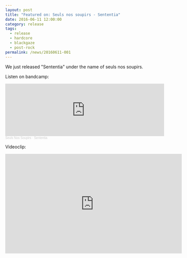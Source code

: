 ```yaml
---
layout: post
title: "Featured on: Seuls nos soupirs - Sententia"
date: 2016-06-11 12:00:00
category: release
tags:
  - release
  - hardcore
  - blackgaze
  - post-rock 
permalink: /news/20160611-001
---
```


We just released "Sententia" under the name of<!--more--> seuls nos soupirs.

Listen on bandcamp:

<iframe width="100%" height="166" scrolling="no" frameborder="no" allow="autoplay" src="https://w.soundcloud.com/player/?url=https%3A//api.soundcloud.com/tracks/272925193&color=%23565656&auto_play=false&hide_related=false&show_comments=true&show_user=true&show_reposts=false&show_teaser=true"></iframe><div style="font-size: 10px; color: #cccccc;line-break: anywhere;word-break: normal;overflow: hidden;white-space: nowrap;text-overflow: ellipsis; font-family: Interstate,Lucida Grande,Lucida Sans Unicode,Lucida Sans,Garuda,Verdana,Tahoma,sans-serif;font-weight: 100;"><a href="https://soundcloud.com/seuls-nos-soupirs" title="Seuls Nos Soupirs" target="_blank" style="color: #cccccc; text-decoration: none;">Seuls Nos Soupirs</a> · <a href="https://soundcloud.com/seuls-nos-soupirs/sententia" title="Sententia" target="_blank" style="color: #cccccc; text-decoration: none;">Sententia</a></div>

Videoclip:

<iframe width="560" height="315" src="https://www.youtube.com/embed/JbqOXQBRsIM?controls=0" title="YouTube video player" frameborder="0" allow="accelerometer; autoplay; clipboard-write; encrypted-media; gyroscope; picture-in-picture" allowfullscreen></iframe>